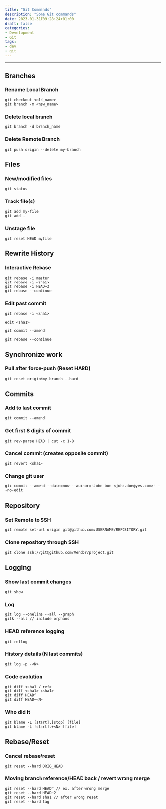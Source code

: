 ```yaml
---
title: "Git Commands"
description: "Some Git commands"
date: 2023-01-31T09:28:24+01:00
draft: false
categories:
- Development
- Git
tags:
- dev
- git
---
```

---

## Branches

### Rename  Local Branch

```
git checkout <old_name>
git branch -m <new_name>
```
### Delete local branch
```
git branch -d branch_name
```
### Delete Remote Branch

```
git push origin --delete my-branch
```

## Files

### New/modified files
```
git status
```

### Track file(s)

```
git add my-file
git add .
```

### Unstage file

```
git reset HEAD myfile
```

## Rewrite History

### Interactive Rebase

```
git rebase -i master
git rebase -i <sha1>
git rebase -i HEAD~3
git rebase --continue
```

### Edit past commit
```
git rebase -i <sha1>

edit <sha1>

git commit --amend

git rebase --continue
```

## Synchronize work

### Pull after force-push (Reset HARD)

```
git reset origin/my-branch --hard
```

## Commits

### Add to last commit

```
git commit --amend
```

### Get first 8 digits of commit

```
git rev-parse HEAD | cut -c 1-8
```

### Cancel commit (creates opposite commit)

```
git revert <sha1> 
```

### Change git user

```
git commit --amend --date=now --author="John Doe <john.doe@yes.com>" --no-edit
```

## Repository

### Set Remote to SSH

```
git remote set-url origin git@github.com:USERNAME/REPOSITORY.git
```

### Clone repository through SSH

```
git clone ssh://git@github.com/Vendor/project.git
```

## Logging

### Show last commit changes

```
git show
```

### Log

```
git log --oneline --all --graph
gitk --all // include orphans
```

### HEAD reference logging
```
git reflog
```

### History details (N last commits)
```
git log -p -<N>
```
### Code evolution
```
git diff <sha1 / ref>
git diff <sha1> <sha1>
git diff HEAD^
git diff HEAD~<N>
```

### Who did it
```
git blame -L [start],[stop] [file]
git blame -L [start],+<N> [file]
```

## Rebase/Reset

### Cancel rebase/reset

```
git reset --hard ORIG_HEAD
```

### Moving branch reference/HEAD back / revert wrong merge

```
git reset --hard HEAD^ // ex. after wrong merge
git reset --hard HEAD~2
git reset --hard sha1 // after wrong reset
git reset --hard tag
```

